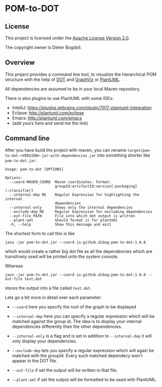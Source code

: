 POM-to-DOT
==========

## License

This project is licensed under the [Apache License Version 2.0](https://www.apache.org/licenses/LICENSE-2.0.html).

The copyright owner is Dieter Bogdoll.

## Overview
This project provides a command line tool, to visualize the hierarchical POM
structure with the help of [DOT](https://en.wikipedia.org/wiki/DOT_%28graph_description_language%29)
and [GraphViz](http://graphviz.org/) or [PlantUML](http://plantuml.com/).

All dependencies are assumed to be in your local Maven repository.
 
There is also plugins to use PlantUML with some IDEs:
* IntelliJ: https://plugins.jetbrains.com/plugin/7017-plantuml-integration
* Eclipse: http://plantuml.com/eclipse
* Emacs: http://plantuml.com/emacs
* (add yours here and send me the link) 

## Command line 

After you have build the project with maven, you can rename `target/pom-to-dot-<VERSION>-jar-with-dependencies.jar`
into something shorter like `pom-to-dot.jar`:

    Usage: pom-to-dot [OPTIONS]
    
    Options:
      --coord MAVEN_COORD  Maven coordinates. Format:
                           groupId:artifactId:version[:packaging][:classifier]
      --internal-dep RE    Regular Expression for highlighting the internal
                           dependencies
      --internal-only      Shows only the internal dependencies
      --exclude-dep RE     Regular Expression for excluding dependencies
      --out-file PATH      File into which dot output is written
      --plant-uml          Should format it for plantUml
      -h, --help           Show this message and exit

The shortest form to call this is like

    java -jar pom-to-dot.jar --coord io.github.dibog:pom-to-dot:1.0.0
    
which would create a rather big dot file as all the dependencies which
are transitively used will be printed onto the system console.

Whereas
    
    java -jar pom-to-dot.jar --coord io.github.dibog:pom-to-dot:1.0.0 --out-file test.dot
    
stores the output into a file called `test.dot`.

Lets go a bit more in detail over each parameter:

* `--coord` here you specify the root of the graph to be displayed

* `--internal-dep` here you can specify a regular expression which will
be matched against the group id. The idea is to display your internal dependencies 
differently then the other dependencies.

* `--internal-only` is a flag and is set in addition to `--internal-dep` it
will only display your dependencies.

* `--exclude-dep` lets you specify a regular expression which will again be
matched with the groupId. Every such matched dependecy won't appear in the
DOT file.

* `--out-file` if set the output will be written in that file.

* `--plant-uml` if set the output will be formatted to be used with PlantUML.


